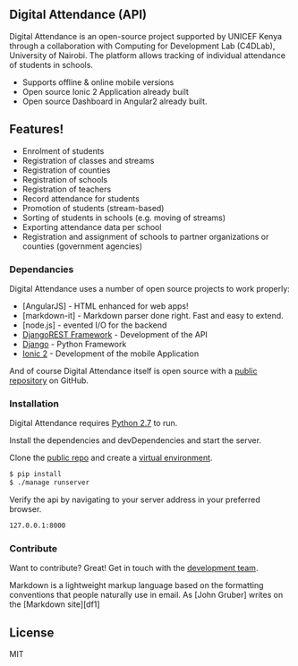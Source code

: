 ## Digital Attendance (API)

Digital Attendance is an open-source project supported by UNICEF Kenya through a collaboration with Computing for Development Lab (C4DLab), University of Nairobi. The platform allows tracking of individual attendance of students in schools. 

  - Supports offline & online mobile versions
  - Open source Ionic 2 Application already built
  - Open source Dashboard in Angular2 already built.


## Features!

  - Enrolment of students
  - Registration of classes and streams
  - Registration of counties
  - Registration of schools
  - Registration of teachers
  - Record attendance for students
  - Promotion of students (stream-based)
  - Sorting of students in schools (e.g. moving of streams)
  - Exporting attendance data per school
  - Registration and assignment of schools to partner organizations or counties (government agencies)


### Dependancies

Digital Attendance uses a number of open source projects to work properly:

* [AngularJS] - HTML enhanced for web apps!
* [markdown-it] - Markdown parser done right. Fast and easy to extend.
* [node.js] - evented I/O for the backend
* [DjangoREST Framework](https://django-rest-framework.org) - Development of the API
* [Django](https://www.djangoproject.com/) - Python Framework
* [Ionic 2](https://ionicframework.com) - Development of the mobile Application

And of course Digital Attendance itself is open source with a [public repository](https://github.com/C4DLabOrg/da_api) on GitHub.


### Installation

Digital Attendance requires [Python 2.7](https://www.python.org/) to run.

Install the dependencies and devDependencies and start the server.

Clone the [public repo](https://github.com/C4DLabOrg/da_api.git) and create a [virtual environment](https://virtualenv.pypa.io/en/latest/). 


```sh
$ pip install
$ ./manage runserver
```

Verify the api by navigating to your server address in your preferred browser.

```sh
127.0.0.1:8000
```

### Contribute

Want to contribute? Great!
Get in touch with the [development team](https://github.com/shimanyi). 


Markdown is a lightweight markup language based on the formatting conventions that people naturally use in email.  As [John Gruber] writes on the [Markdown site][df1]


License
----

MIT

